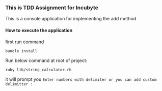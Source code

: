 ### This is TDD Assignment for Incubyte
This is a console application for implementing the add method 

#### How to execute the application
first run command
```
bundle install
```

Run below command at root of project:
```
ruby lib/string_calculator.rb
```

it will prompt you
``
Enter numbers with delimiter or you can add custom delimitter : 
``
